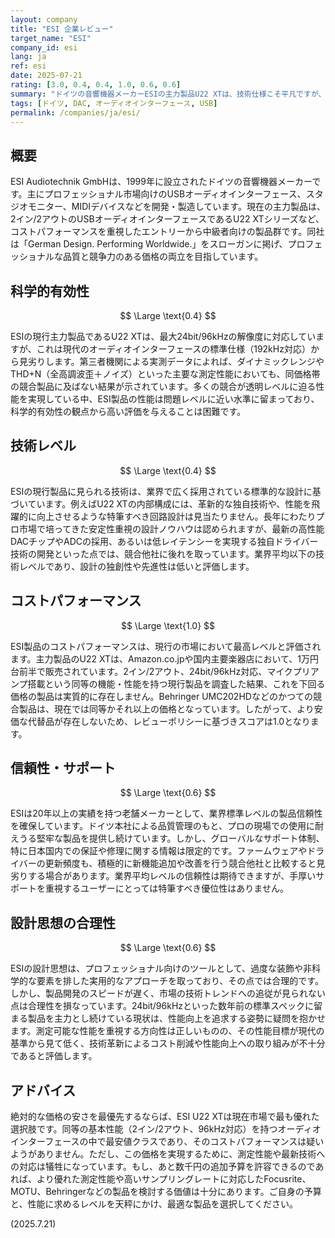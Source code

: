 ```yaml
---
layout: company
title: "ESI 企業レビュー"
target_name: "ESI"
company_id: esi
lang: ja
ref: esi
date: 2025-07-21
rating: [3.0, 0.4, 0.4, 1.0, 0.6, 0.6]
summary: "ドイツの音響機器メーカーESIの主力製品U22 XTは、技術仕様こそ平凡ですが、同等性能を持つ製品の中で市場最安値クラスであり、コストパフォーマンスにおいて最高の評価を受けます。"
tags: [ドイツ, DAC, オーディオインターフェース, USB]
permalink: /companies/ja/esi/
---
```


## 概要

ESI Audiotechnik GmbHは、1999年に設立されたドイツの音響機器メーカーです。主にプロフェッショナル市場向けのUSBオーディオインターフェース、スタジオモニター、MIDIデバイスなどを開発・製造しています。現在の主力製品は、2イン/2アウトのUSBオーディオインターフェースであるU22 XTシリーズなど、コストパフォーマンスを重視したエントリーから中級者向けの製品群です。同社は「German Design. Performing Worldwide.」をスローガンに掲げ、プロフェッショナルな品質と競争力のある価格の両立を目指しています。

## 科学的有効性

$$ \Large \text{0.4} $$

ESIの現行主力製品であるU22 XTは、最大24bit/96kHzの解像度に対応していますが、これは現代のオーディオインターフェースの標準仕様（192kHz対応）から見劣りします。第三者機関による実測データによれば、ダイナミックレンジやTHD+N（全高調波歪＋ノイズ）といった主要な測定性能においても、同価格帯の競合製品に及ばない結果が示されています。多くの競合が透明レベルに迫る性能を実現している中、ESI製品の性能は問題レベルに近い水準に留まっており、科学的有効性の観点から高い評価を与えることは困難です。

## 技術レベル

$$ \Large \text{0.4} $$

ESIの現行製品に見られる技術は、業界で広く採用されている標準的な設計に基づいています。例えばU22 XTの内部構成には、革新的な独自技術や、性能を飛躍的に向上させるような特筆すべき回路設計は見当たりません。長年にわたりプロ市場で培ってきた安定性重視の設計ノウハウは認められますが、最新の高性能DACチップやADCの採用、あるいは低レイテンシーを実現する独自ドライバー技術の開発といった点では、競合他社に後れを取っています。業界平均以下の技術レベルであり、設計の独創性や先進性は低いと評価します。

## コストパフォーマンス

$$ \Large \text{1.0} $$

ESI製品のコストパフォーマンスは、現行の市場において最高レベルと評価されます。主力製品のU22 XTは、Amazon.co.jpや国内主要楽器店において、1万円台前半で販売されています。2イン/2アウト、24bit/96kHz対応、マイクプリアンプ搭載という同等の機能・性能を持つ現行製品を調査した結果、これを下回る価格の製品は実質的に存在しません。Behringer UMC202HDなどのかつての競合製品は、現在では同等かそれ以上の価格となっています。したがって、より安価な代替品が存在しないため、レビューポリシーに基づきスコアは1.0となります。

## 信頼性・サポート

$$ \Large \text{0.6} $$

ESIは20年以上の実績を持つ老舗メーカーとして、業界標準レベルの製品信頼性を確保しています。ドイツ本社による品質管理のもと、プロの現場での使用に耐えうる堅牢な製品を提供し続けています。しかし、グローバルなサポート体制、特に日本国内での保証や修理に関する情報は限定的です。ファームウェアやドライバーの更新頻度も、積極的に新機能追加や改善を行う競合他社と比較すると見劣りする場合があります。業界平均レベルの信頼性は期待できますが、手厚いサポートを重視するユーザーにとっては特筆すべき優位性はありません。

## 設計思想の合理性

$$ \Large \text{0.6} $$

ESIの設計思想は、プロフェッショナル向けのツールとして、過度な装飾や非科学的な要素を排した実用的なアプローチを取っており、その点では合理的です。しかし、製品開発のスピードが遅く、市場の技術トレンドへの追従が見られない点は合理性を損なっています。24bit/96kHzといった数年前の標準スペックに留まる製品を主力とし続けている現状は、性能向上を追求する姿勢に疑問を抱かせます。測定可能な性能を重視する方向性は正しいものの、その性能目標が現代の基準から見て低く、技術革新によるコスト削減や性能向上への取り組みが不十分であると評価します。

## アドバイス

絶対的な価格の安さを最優先するならば、ESI U22 XTは現在市場で最も優れた選択肢です。同等の基本性能（2イン/2アウト、96kHz対応）を持つオーディオインターフェースの中で最安値クラスであり、そのコストパフォーマンスは疑いようがありません。ただし、この価格を実現するために、測定性能や最新技術への対応は犠牲になっています。もし、あと数千円の追加予算を許容できるのであれば、より優れた測定性能や高いサンプリングレートに対応したFocusrite、MOTU、Behringerなどの製品を検討する価値は十分にあります。ご自身の予算と、性能に求めるレベルを天秤にかけ、最適な製品を選択してください。

(2025.7.21)
